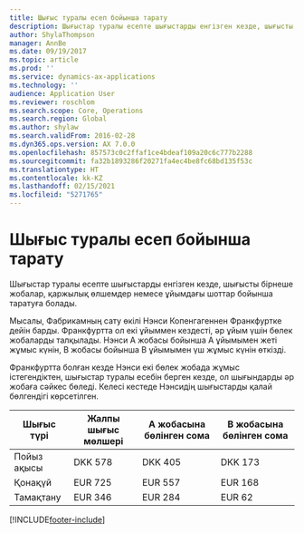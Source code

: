 ```yaml
---
title: Шығыс туралы есеп бойынша тарату
description: Шығыстар туралы есепте шығыстарды енгізген кезде, шығысты бірнеше жобалар, заңды нысандар немесе ұйымдағы шоттар бойынша таратуға болады.
author: ShylaThompson
manager: AnnBe
ms.date: 09/19/2017
ms.topic: article
ms.prod: ''
ms.service: dynamics-ax-applications
ms.technology: ''
audience: Application User
ms.reviewer: roschlom
ms.search.scope: Core, Operations
ms.search.region: Global
ms.author: shylaw
ms.search.validFrom: 2016-02-28
ms.dyn365.ops.version: AX 7.0.0
ms.openlocfilehash: 857573c0c2ffaf1ce4bdeaf109a20c6c777b2288
ms.sourcegitcommit: fa32b1893286f20271fa4ec4be8fc68bd135f53c
ms.translationtype: HT
ms.contentlocale: kk-KZ
ms.lasthandoff: 02/15/2021
ms.locfileid: "5271765"
---
```

# <a name="expense-report-distributions"></a>Шығыс туралы есеп бойынша тарату

Шығыстар туралы есепте шығыстарды енгізген кезде, шығысты бірнеше жобалар, қаржылық өлшемдер немесе ұйымдағы шоттар бойынша таратуға болады.

Мысалы, Фабрикамның сату өкілі Нэнси Копенгагеннен Франкфуртке дейін барды. Франкфуртта ол екі ұйыммен кездесті, әр ұйым үшін бөлек жобаларды талқылады. Нэнси А жобасы бойынша А ұйымымен жеті жұмыс күнін, В жобасы бойынша В ұйымымен үш жұмыс күнін өткізді.

Франкфуртта болған кезде Нэнси екі бөлек жобада жұмыс істегендіктен, шығыстар туралы есебін берген кезде, ол шығындарды әр жобаға сәйкес бөледі. Келесі кестеде Нэнсидің шығыстарды қалай бөлгендігі көрсетілген.


| Шығыс түрі | Жалпы шығыс мөлшері|А жобасына бөлінген сома| В жобасына бөлінген сома |
|--------------|---------------------|-------------------------------|---------------------------------|
|Пойыз ақысы   |DKK 578              |DKK 405                        |DKK 173                          |
|Қонақүй         |EUR 725              |EUR 557                        |EUR 168                          |
|Тамақтану         |EUR 346              |EUR 284                        |EUR 62                           |



[!INCLUDE[footer-include](../includes/footer-banner.md)]